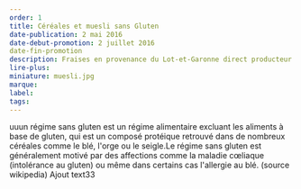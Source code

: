 ```yaml
---
order: 1
title: Céréales et muesli sans Gluten
date-publication: 2 mai 2016
date-debut-promotion: 2 juillet 2016
date-fin-promotion
description: Fraises en provenance du Lot-et-Garonne direct producteur
lire-plus: 
miniature: muesli.jpg
marque:
label: 
tags:
---
```

<!--fin-excerpt-->
<!-- ******************************** -->
<!-- **** début contenu détaillé **** -->

uuun régime sans gluten est un régime alimentaire excluant les aliments à base de gluten, qui est un composé protéique retrouvé dans de nombreux céréales comme le blé, l'orge ou le seigle.Le régime sans gluten est généralement motivé par des affections comme la maladie cœliaque (intolérance au gluten) ou même dans certains cas l'allergie au blé. 
(source wikipedia)
Ajout text33

<!-- **** fin contenu détaillé **** -->
<!-- ****************************** -->
